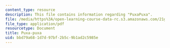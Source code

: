 ```yaml
---
content_type: resource
description: This file contains information regarding "PuxaPuxa".
file: /media/https%3A/open-learning-course-data-rc.s3.amazonaws.com/21g-802-portuguese-ii-spring-2012/bbd79a681d7d97bf2b5c9b1ad2c5985e_MIT21G_802S12_Puxa_Puxa.pdf
file_type: application/pdf
resourcetype: Document
title: Puxa-puxa
uid: bbd79a68-1d7d-97bf-2b5c-9b1ad2c5985e
---
```

